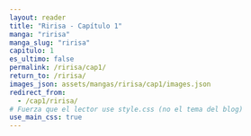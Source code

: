 ```yaml
---
layout: reader
title: "Ririsa - Capítulo 1"
manga: "ririsa"
manga_slug: "ririsa"
capitulo: 1
es_ultimo: false
permalink: /ririsa/cap1/
return_to: /ririsa/
images_json: assets/mangas/ririsa/cap1/images.json
redirect_from:
  - /cap1/ririsa/
# Fuerza que el lector use style.css (no el tema del blog)
use_main_css: true
---
```

